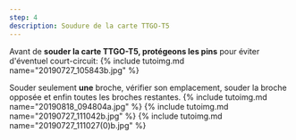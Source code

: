 ```yaml
---
step: 4
description: Soudure de la carte TTGO-T5
---
```


Avant de **souder la carte TTGO-T5, protégeons les pins** pour éviter d'éventuel court-circuit:
{% include tutoimg.md name="20190727_105843b.jpg" %}

Souder seulement **une** broche, vérifier son emplacement, souder la broche opposée et enfin toutes les broches restantes.
{% include tutoimg.md name="20190818_094804a.jpg" %}
{% include tutoimg.md name="20190727_111042b.jpg" %}
{% include tutoimg.md name="20190727_111027(0)b.jpg" %}
